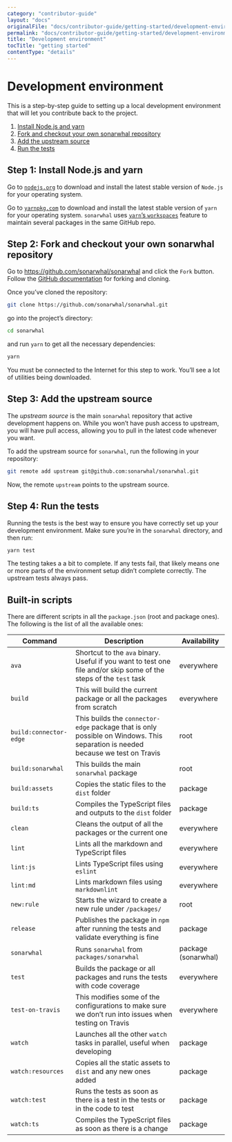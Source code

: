 ```yaml
---
category: "contributor-guide"
layout: "docs"
originalFile: "docs/contributor-guide/getting-started/development-environment.md"
permalink: "docs/contributor-guide/getting-started/development-environment/index.html"
title: "Development environment"
tocTitle: "getting started"
contentType: "details"
---
```

# Development environment

This is a step-by-step guide to setting up a local development
environment that will let you contribute back to the project.

1. [Install Node.js and yarn](#step-1-install-nodejs-and-yarn)
2. [Fork and checkout your own sonarwhal repository](#step-2-fork-and-checkout-your-own-sonarwhal-repository)
3. [Add the upstream source](#step-3-add-the-upstream-source)
4. [Run the tests](#step-4-run-the-tests)

## Step 1: Install Node.js and yarn

Go to [`nodejs.org`][nodejs] to download and install the latest stable
version of `Node.js` for your operating system.

Go to [`yarnpkg.com`][yarnpkg] to download and install the latest stable
version of `yarn` for your operating system. `sonarwhal` uses [`yarn`’s
`workspaces`][yarn workspaces] feature to maintain several packages in
the same GitHub repo.

## Step 2: Fork and checkout your own sonarwhal repository

Go to <https://github.com/sonarwhal/sonarwhal> and click the `Fork` button.
Follow the [GitHub documentation][github fork docs] for forking and cloning.

Once you’ve cloned the repository:

```bash
git clone https://github.com/sonarwhal/sonarwhal.git
```

go into the project’s directory:

```bash
cd sonarwhal
```

and run `yarn` to get all the necessary dependencies:

```bash
yarn
```

You must be connected to the Internet for this step to work. You’ll
see a lot of utilities being downloaded.

## Step 3: Add the upstream source

The *upstream source* is the main `sonarwhal` repository that active
development happens on. While you won’t have push access to upstream,
you will have pull access, allowing you to pull in the latest code
whenever you want.

To add the upstream source for `sonarwhal`, run the following in your
repository:

```bash
git remote add upstream git@github.com:sonarwhal/sonarwhal.git
```

Now, the remote `upstream` points to the upstream source.

## Step 4: Run the tests

Running the tests is the best way to ensure you have correctly set up
your development environment. Make sure you’re in the `sonarwhal`
directory, and then run:

```bash
yarn test
```

The testing takes a a bit to complete. If any tests fail, that
likely means one or more parts of the environment setup didn’t complete
correctly. The upstream tests always pass.

## Built-in scripts

There are different scripts in all the `package.json` (root and package ones).
The following is the list of all the available ones:

| Command | Description | Availability |
| --------| ----------- | ------------ |
| `ava`   | Shortcut to the `ava` binary. Useful if you want to test one file and/or skip some of the steps of the `test` task | everywhere |
| `build` | This will build the current package or all the packages from scratch | everywhere |
| `build:connector-edge` | This builds the `connector-edge` package that is only possible on Windows. This separation is needed because we test on Travis | root |
| `build:sonarwhal` | This builds the main `sonarwhal` package | root |
| `build:assets` | Copies the static files to the `dist` folder | package |
| `build:ts` | Compiles the TypeScript files and outputs to the `dist` folder | package |
| `clean` | Cleans the output of all the packages or the current one  | everywhere |
| `lint` | Lints all the markdown and TypeScript files | everywhere |
| `lint:js` | Lints TypeScript files using `eslint`  | everywhere |
| `lint:md` | Lints markdown files using `markdownlint` | everywhere |
| `new:rule`| Starts the wizard to create a new rule under `/packages/` | root |
| `release` | Publishes the package in `npm` after running the tests and validate everything is fine | package |
| `sonarwhal` | Runs `sonarwhal` from `packages/sonarwhal` | package (sonarwhal) |
| `test` | Builds the package or all packages and runs the tests with code coverage | everywhere |
| `test-on-travis` | This modifies some of the configurations to make sure we don’t run into issues when testing on Travis | everywhere |
| `watch` | Launches all the other `watch` tasks in parallel, useful when developing | package |
| `watch:resources` | Copies all the static assets to `dist` and any new ones added | package |
| `watch:test` | Runs the tests as soon as there is a test in the tests or in the code to test | package |
| `watch:ts` | Compiles the TypeScript files as soon as there is a change | package |

<!-- Link labels: -->

[github fork docs]: https://help.github.com/articles/fork-a-repo
[nodejs]: https://nodejs.org/en/download/current/
[npm]: https://www.npmjs.com/get-npm
[yarnpkg]: https://yarnpkg.com
[yarn workspaces]: https://yarnpkg.com/en/docs/workspaces
